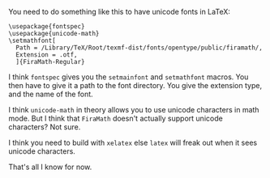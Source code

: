 You need to do something like this to have unicode fonts in LaTeX:

```
\usepackage{fontspec}
\usepackage{unicode-math}
\setmathfont[
  Path = /Library/TeX/Root/texmf-dist/fonts/opentype/public/firamath/,
  Extension = .otf,
  ]{FiraMath-Regular}
```

I think `fontspec` gives you the `setmainfont` and `setmathfont`
macros. You then have to give it a path to the font directory. You
give the extension type, and the name of the font.

I think `unicode-math` in theory allows you to use unicode characters
in math mode. But I think that `FiraMath` doesn't actually support
unicode characters? Not sure.

I think you need to build with `xelatex` else `latex` will freak out
when it sees unicode characters.

That's all I know for now.
